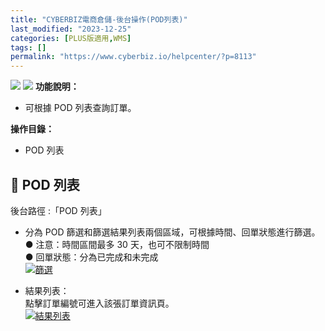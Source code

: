 ```yaml
---
title: "CYBERBIZ電商倉儲-後台操作(POD列表)"
last_modified: "2023-12-25"
categories: [PLUS版適用,WMS]
tags: []
permalink: "https://www.cyberbiz.io/helpcenter/?p=8113"
---
```


![](https://www.cyberbiz.io/helpcenter/wp-content/uploads/一般版1.png)
![](https://www.cyberbiz.io/helpcenter/wp-content/uploads/PLUS版3.png)
**功能說明：**  


* 可根據 POD 列表查詢訂單。

**操作目錄：**

* POD 列表

## 📌 POD 列表


後台路徑 :「POD 列表」  


* 分為 POD 篩選和篩選結果列表兩個區域，可根據時間、回單狀態進行篩選。  
● 注意：時間區間最多 30 天，也可不限制時間  
● 回單狀態：分為已完成和未完成  
[![篩選](https://www.cyberbiz.io/support/wp-content/uploads/CYBERBIZ電商倉儲-後台操作POD列表01.png)](https://www.cyberbiz.io/support/wp-content/uploads/CYBERBIZ電商倉儲-後台操作POD列表01.png)




* 結果列表：  
點擊訂單編號可進入該張訂單資訊頁。  
[![結果列表](https://www.cyberbiz.io/support/wp-content/uploads/CYBERBIZ電商倉儲-後台操作POD列表02.png)](https://www.cyberbiz.io/support/wp-content/uploads/CYBERBIZ電商倉儲-後台操作POD列表02.png)




